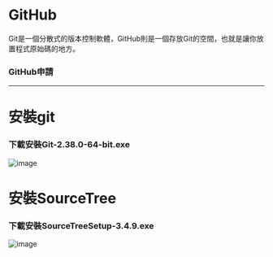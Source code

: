 # GitHub

Git是一個分散式的版本控制軟體，GitHub則是一個存放Git的空間，也就是讓你放置程式原始碼的地方。

### GitHub申請


***

# 安裝git
### 下載安裝Git-2.38.0-64-bit.exe
![image](https://user-images.githubusercontent.com/114964065/196066018-136caf88-4062-491e-8941-36d38ab11cd8.png)


# 安裝SourceTree
### 下載安裝SourceTreeSetup-3.4.9.exe
![image](https://user-images.githubusercontent.com/114964065/196066339-595f7071-73da-4725-b46d-fcc41a940327.png)

